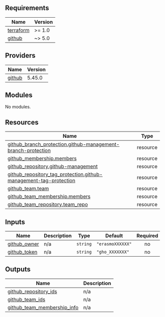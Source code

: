 <!-- BEGIN_TF_DOCS -->
## Requirements

| Name | Version |
|------|---------|
| <a name="requirement_terraform"></a> [terraform](#requirement\_terraform) | >= 1.0 |
| <a name="requirement_github"></a> [github](#requirement\_github) | ~> 5.0 |

## Providers

| Name | Version |
|------|---------|
| <a name="provider_github"></a> [github](#provider\_github) | 5.45.0 |

## Modules

No modules.

## Resources

| Name | Type |
|------|------|
| [github_branch_protection.github-management-branch-protection](https://registry.terraform.io/providers/integrations/github/latest/docs/resources/branch_protection) | resource |
| [github_membership.members](https://registry.terraform.io/providers/integrations/github/latest/docs/resources/membership) | resource |
| [github_repository.github-management](https://registry.terraform.io/providers/integrations/github/latest/docs/resources/repository) | resource |
| [github_repository_tag_protection.github-management-tag-protection](https://registry.terraform.io/providers/integrations/github/latest/docs/resources/repository_tag_protection) | resource |
| [github_team.team](https://registry.terraform.io/providers/integrations/github/latest/docs/resources/team) | resource |
| [github_team_membership.members](https://registry.terraform.io/providers/integrations/github/latest/docs/resources/team_membership) | resource |
| [github_team_repository.team_repo](https://registry.terraform.io/providers/integrations/github/latest/docs/resources/team_repository) | resource |

## Inputs

| Name | Description | Type | Default | Required |
|------|-------------|------|---------|:--------:|
| <a name="input_github_owner"></a> [github\_owner](#input\_github\_owner) | n/a | `string` | `"erasmoXXXXXX"` | no |
| <a name="input_github_token"></a> [github\_token](#input\_github\_token) | n/a | `string` | `"gho_XXXXXXX"` | no |

## Outputs

| Name | Description |
|------|-------------|
| <a name="output_github_repository_ids"></a> [github\_repository\_ids](#output\_github\_repository\_ids) | n/a |
| <a name="output_github_team_ids"></a> [github\_team\_ids](#output\_github\_team\_ids) | n/a |
| <a name="output_github_team_membership_info"></a> [github\_team\_membership\_info](#output\_github\_team\_membership\_info) | n/a |
<!-- END_TF_DOCS -->
